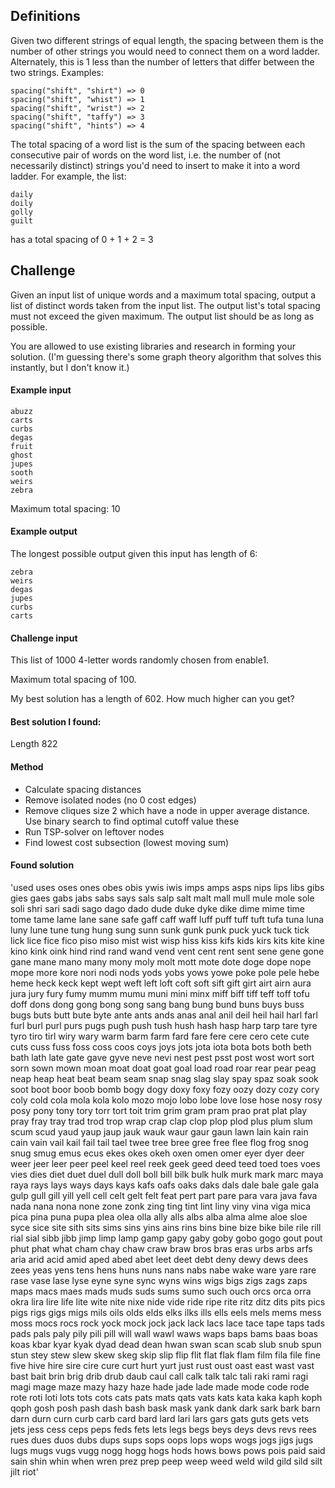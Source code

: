 ## Definitions

Given two different strings of equal length, the spacing between them is the number of other strings you would need to connect them on a word ladder. Alternately, this is 1 less than the number of letters that differ between the two strings. Examples:

    spacing("shift", "shirt") => 0
    spacing("shift", "whist") => 1
    spacing("shift", "wrist") => 2
    spacing("shift", "taffy") => 3
    spacing("shift", "hints") => 4

The total spacing of a word list is the sum of the spacing between each consecutive pair of words on the word list, i.e. the number of (not necessarily distinct) strings you'd need to insert to make it into a word ladder. For example, the list:

    daily
    doily
    golly
    guilt

has a total spacing of 0 + 1 + 2 = 3

## Challenge

Given an input list of unique words and a maximum total spacing, output a list of distinct words taken from the input list. The output list's total spacing must not exceed the given maximum. The output list should be as long as possible.

You are allowed to use existing libraries and research in forming your solution. (I'm guessing there's some graph theory algorithm that solves this instantly, but I don't know it.)

#### Example input

    abuzz
    carts
    curbs
    degas
    fruit
    ghost
    jupes
    sooth
    weirs
    zebra

Maximum total spacing: 10

#### Example output

The longest possible output given this input has length of 6:

    zebra
    weirs
    degas
    jupes
    curbs
    carts

#### Challenge input

This list of 1000 4-letter words randomly chosen from enable1.

Maximum total spacing of 100.

My best solution has a length of 602. How much higher can you get?

#### Best solution I found:

Length 822

#### Method

- Calculate spacing distances
- Remove isolated nodes (no 0 cost edges)
- Remove cliques size 2 which have a node in upper average distance.
 Use binary search to find optimal cutoff value these
 - Run TSP-solver on leftover nodes
 - Find lowest cost subsection (lowest moving sum)

#### Found solution

'used uses oses ones obes obis ywis iwis imps amps asps nips lips libs gibs gies gaes gabs jabs sabs says sals salp salt malt mall mull mule mole sole soli shri sari sadi sago dago dado dude duke dyke dike dime mime time tome tame lame lane sane safe gaff caff waff luff puff tuff tuft tufa tuna luna luny lune tune tung hung sung sunn sunk gunk punk puck yuck tuck tick lick lice fice fico piso miso mist wist wisp hiss kiss kifs kids kirs kits kite kine kino kink oink hind rind rand wand vend vent cent rent sent sene gene gone gane mane mano many mony moly molt mott mote dote doge dope nope mope more kore nori nodi nods yods yobs yows yowe poke pole pele hebe heme heck keck kept wept weft left loft coft soft sift gift girt airt airn aura jura jury fury fumy mumm mumu muni mini minx miff biff tiff teff toff tofu doff dons dong gong bong song sang bang bung bund buns buys buss bugs buts butt bute byte ante ants ands anas anal anil deil heil hail harl farl furl burl purl purs pugs pugh push tush hush hash hasp harp tarp tare tyre tyro tiro tirl wiry wary warm barm farm fard fare fere cere cero cete cute cuts cuss fuss foss coss coos coys joys jots jota iota bota bots both beth bath lath late gate gave gyve neve nevi nest pest psst post wost wort sort sorn sown mown moan moat doat goat goal load road roar rear pear peag neap heap heat beat beam seam snap snag slag slay spay spaz soak sook soot boot boor boob bomb bogy dogy doxy foxy fozy oozy dozy cozy cory coly cold cola mola kola kolo mozo mojo lobo lobe love lose hose nosy rosy posy pony tony tory torr tort toit trim grim gram pram prao prat plat play pray fray tray trad trod trop wrap crap clap clop plop plod plus plum slum scum scud yaud yaup jaup jauk wauk waur gaur gaun lawn lain kain rain cain vain vail kail fail tail tael twee tree bree gree free flee flog frog snog snug smug emus ecus ekes okes okeh oxen omen omer eyer dyer deer weer jeer leer peer peel keel reel reek geek geed deed teed toed toes voes vies dies diet duet duel dull doll boll bill bilk bulk hulk murk mark marc maya raya rays lays ways days kays kafs oafs oaks daks dals dale bale gale gala gulp gull gill yill yell cell celt gelt felt feat pert part pare para vara java fava nada nana nona none zone zonk zing ting tint lint liny viny vina viga mica pica pina puna pupa plea olea olla ally alls albs alba alma alme aloe sloe syce sice site sith sits sims sins yins ains rins bins bine bize bike bile rile rill rial sial sibb jibb jimp limp lamp gamp gapy gaby goby gobo gogo gout pout phut phat what cham chay chaw craw braw bros bras eras urbs arbs arfs aria arid acid amid aped abed abet leet deet debt deny dewy dews dees zees yeas yens tens hens huns nuns nans nabs nabe wake ware yare rare rase vase lase lyse eyne syne sync wyns wins wigs bigs zigs zags zaps maps macs maes mads muds suds sums sumo such ouch orcs orca orra okra lira lire life lite wite nite nixe nide vide ride ripe rite ritz ditz dits pits pics pigs rigs gigs migs mils oils olds elds elks ilks ills ells eels mels mems mess moss mocs rocs rock yock mock jock jack lack lacs lace tace tape taps tads pads pals paly pily pili pill will wall wawl waws waps baps bams baas boas koas kbar kyar kyak dyad dead dean hwan swan scan scab slub snub spun stun stey stew slew skew skeg skip slip flip flit flat flak flam film fila file fine five hive hire sire cire cure curt hurt yurt just rust oust oast east wast vast bast bait brin brig drib drub daub caul call calk talk talc tali raki rami ragi magi mage maze mazy hazy haze hade jade lade made mode code rode rote roti loti lots tots cots cats pats mats qats vats kats kata kaka kaph koph qoph gosh posh pash dash bash bask mask yank dank dark sark bark barn darn durn curn curb carb card bard lard lari lars gars gats guts gets vets jets jess cess ceps peps feds fets lets legs begs beys deys devs revs rees rues dues duos dubs dups sups sops oops lops wops wogs jogs jigs jugs lugs mugs vugs vugg nogg hogg hogs hods hows bows pows pois paid said sain shin whin when wren prez prep peep weep weed weld wild gild sild silt jilt riot'

